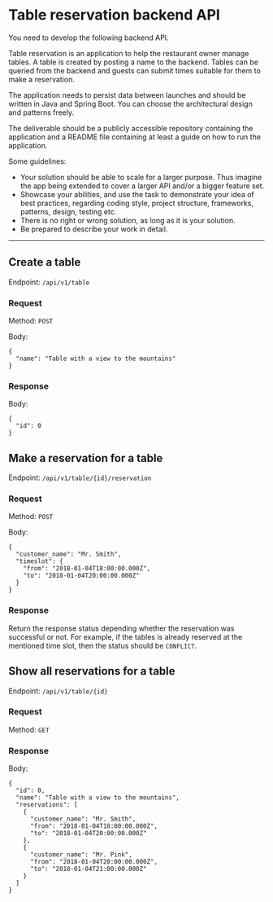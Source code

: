 # Table reservation backend API

You need to develop the following backend API.

Table reservation is an application to help the restaurant owner manage tables. A table is created by posting a name to
the backend. Tables can be queried from the backend and guests can submit times suitable for them to make a reservation.

The application needs to persist data between launches and should be written in Java and Spring Boot. You can choose the
architectural design and patterns freely.

The deliverable should be a publicly accessible repository containing the application and a README file containing at least a guide on how to run the application.

Some guidelines:
- Your solution should be able to scale for a larger purpose. Thus imagine the app being extended to cover a larger API
 and/or a bigger feature set.
- Showcase your abilities, and use the task to demonstrate your idea of best practices, regarding coding style, project
 structure, frameworks, patterns, design, testing etc.
- There is no right or wrong solution, as long as it is your solution.
- Be prepared to describe your work in detail.

***

## Create a table

Endpoint: `/api/v1/table`

### Request

Method: `POST`

Body:

```
{
  "name": "Table with a view to the mountains"
}
```

### Response

Body:
```
{
  "id": 0
}
```

## Make a reservation for a table

Endpoint: `/api/v1/table/{id}/reservation`

### Request

Method: `POST`

Body:

```
{
  "customer_name": "Mr. Smith",
  "timeslot": {
    "from": "2018-01-04T18:00:00.000Z",
    "to": "2018-01-04T20:00:00.000Z"
  } 
}
```

### Response

Return the response status depending whether the reservation was successful or not. For example, if the tables is
already reserved at the mentioned time slot, then the status should be `CONFLICT`.

## Show all reservations for a table

Endpoint: `/api/v1/table/{id}`

### Request

Method: `GET`

### Response

Body:
```
{
  "id": 0,
  "name": "Table with a view to the mountains",
  "reservations": [
    {
      "customer_name": "Mr. Smith",
      "from": "2018-01-04T18:00:00.000Z",
      "to": "2018-01-04T20:00:00.000Z"
    },
    {
      "customer_name": "Mr. Pink",
      "from": "2018-01-04T20:00:00.000Z",
      "to": "2018-01-04T21:00:00.000Z"
    }
  ]
}
```
